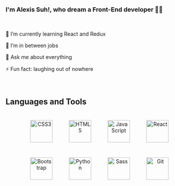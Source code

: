 



### <div align="left">I'm Alexis Suh!, who dream a Front-End developer 👨‍💻</div>  
 
<br/>  


🌱 I’m currently learning React and Redux  
  

🔭 I’m in between jobs  


💬 Ask me about everything


⚡ Fun fact: laughing out of nowhere
  

<br/>  

## Languages and Tools  
<div align="center">  

<img style="margin: 20px" src="https://profilinator.rishav.dev/skills-assets/css3-original-wordmark.svg" alt="CSS3" height="60" />  
<img style="margin: 20px" src="https://profilinator.rishav.dev/skills-assets/html5-original-wordmark.svg" alt="HTML5" height="60" />  
<img style="margin: 20px" src="https://profilinator.rishav.dev/skills-assets/javascript-original.svg" alt="JavaScript" height="60" /> 
 <img style="margin: 20px" src="https://profilinator.rishav.dev/skills-assets/react-original-wordmark.svg" alt="React" height="60" />
<img style="margin: 20px" src="https://profilinator.rishav.dev/skills-assets/bootstrap-plain.svg" alt="Bootstrap" height="60" />  
<img style="margin: 20px" src="https://profilinator.rishav.dev/skills-assets/python-original.svg" alt="Python" height="60" />  
<img style="margin: 20px" src="https://profilinator.rishav.dev/skills-assets/sass-original.svg" alt="Sass" height="60" />  
<img style="margin: 20px" src="https://profilinator.rishav.dev/skills-assets/git-scm-icon.svg" alt="Git" height="60" />  
</div> 
